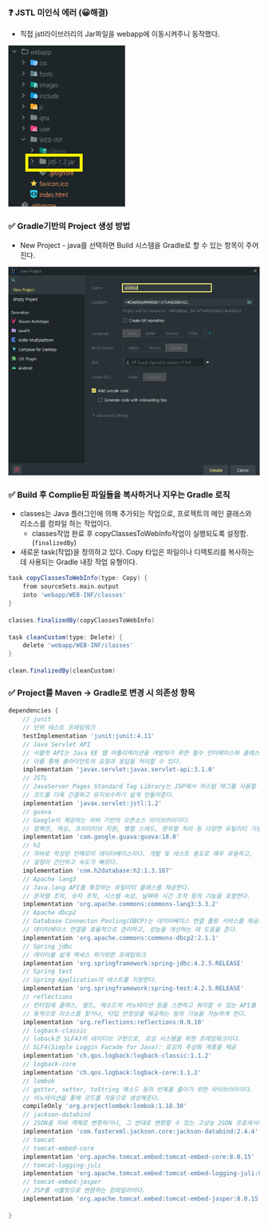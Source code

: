### ❓ JSTL 미인식 에러 (😀해결)

- 직접 jstl라이브러리의 Jar파일을 webapp에 이동시켜주니 동작했다.

![image-20240224220843756](assets/image-20240224220843756.png)

### ✅ Gradle기반의 Project 생성 방법

- New Project - java를 선택하면 Build 시스템을 Gradle로 할 수 있는 항목이 주어진다.

![image-20240224213322152](assets/image-20240224213322152.png)

### ✅ Build 후 Complie된 파일들을 복사하거나 지우는  Gradle 로직

- classes는 Java 플러그인에 의해 추가되는 작업으로, 프로젝트의 메인 클래스와 리소스를 컴파일 하는 작업이다.
  - classes작업 완료 후 copyClassesToWebInfo작업이 실행되도록 설정함.(`finalizedBy`)
- 새로운 task(작업)을 정의하고 있다. Copy 타입은 파일이나 디렉토리를 복사하는 데 사용되는 Gradle 내장 작업 유형이다.

```groovy
task copyClassesToWebInfo(type: Copy) {
    from sourceSets.main.output
    into 'webapp/WEB-INF/classes'
}

classes.finalizedBy(copyClassesToWebInfo)

task cleanCustom(type: Delete) {
    delete 'webapp/WEB-INF/classes'
}

clean.finalizedBy(cleanCustom)
```

### ✅ Project를 Maven → Gradle로 변경 시 의존성 항목

```groovy
dependencies {
    // junit
    // 단위 테스트 프레임워크
    testImplementation 'junit:junit:4.11'
    // Java Servlet API
    // 서블릿 API는 Java EE 웹 어플리케이션을 개발하기 위한 필수 인터페이스와 클래스를 제공한다.
    // 이를 통해 클라이언트의 요청과 응답을 처리할 수 있다.
    implementation 'javax.servlet:javax.servlet-api:3.1.0'
    // JSTL
    // JavaServer Pages Standard Tag Library는 JSP에서 커스텀 태그를 사용할 수 있게 도와준다.
    // 코드를 더욱 간결하고 유지보수하기 쉽게 만들어준다.
    implementation 'javax.servlet:jstl:1.2'
    // guava
    // Google이 제공하는 자바 기반의 오픈소스 라이브러리이다.
    // 컬렉션, 캐싱, 프리미티브 지원, 병렬 스레드, 문자열 처리 등 다양한 유틸리티 기능을 제공한다.
    implementation 'com.google.guava:guava:18.0'
    // h2
    // 자바로 작성된 인메모리 데이터베이스이다. 개발 및 테스트 용도로 매우 유용하고,
    // 설정이 간단하고 속도가 빠르다.
    implementation 'com.h2database:h2:1.3.167'
    // Apache lang3
    // Java.lang API를 확장하는 유틸리티 클래스를 제공한다.
    // 문자열 조작, 숫자 조작, 시스템 속성, 날짜와 시간 조작 등의 기능을 포함한다.
    implementation 'org.apache.commons:commons-lang3:3.3.2'
    // Apache dbcp2
    // Database Connecton Pooling(DBCP)는 데이터베이스 연결 풀링 서비스를 제공한다.
    // 데이터베이스 연결을 효율적으로 관리하고, 성능을 개선하는 데 도움을 준다.
    implementation 'org.apache.commons:commons-dbcp2:2.1.1'
    // Spring jdbc
    // 데이터를 쉽게 액세스 하기위한 프레임워크
    implementation 'org.springframework:spring-jdbc:4.2.5.RELEASE'
    // Spring test
    // Spring Application의 테스트를 지원한다.
    implementation 'org.springframework:spring-test:4.2.5.RELEASE'
    // reflections
    // 런타임에 클래스, 필드, 메소드의 어노테이션 등을 스캔하고 쿼리할 수 있는 API를 제공
    // 동적으로 리소스를 찾거나, 타입 안정성을 제공하는 등의 기능을 가능하게 한다.
    implementation 'org.reflections:reflections:0.9.10'
    // logback-classic
    // loback은 SLF4J의 네이티브 구현으로, 로깅 시스템을 위한 프레임워크이다.
    // SLF4(Simple Loggin Facade for Java): 로깅의 추상화 계층을 제공
    implementation 'ch.qos.logback:logback-classic:1.1.2'
    // logback-core
    implementation 'ch.qos.logback:logback-core:1.1.2'
    // lombok
    // getter, setter, toString 메소드 등의 반복을 줄이기 위한 라이브러리이다.
    // 어노테이션을 통해 코드를 자동으로 생성해준다.
    compileOnly 'org.projectlombok:lombok:1.18.30'
    // jackson-databind
    // JSON을 자바 객체로 변환하거나, 그 반대로 변환할 수 있는 고성능 JSON 프로세서이다.
    implementation 'com.fasterxml.jackson.core:jackson-databind:2.4.4'
    // tomcat
    // tomcat-embed-core
    implementation 'org.apache.tomcat.embed:tomcat-embed-core:8.0.15'
    // tomcat-logging-juli
    implementation 'org.apache.tomcat.embed:tomcat-embed-logging-juli:8.0.15'
    // tomcat-embed-jasper
    // JSP를 서블릿으로 변환하는 컴파일러이다.
    implementation 'org.apache.tomcat.embed:tomcat-embed-jasper:8.0.15'

}
```


